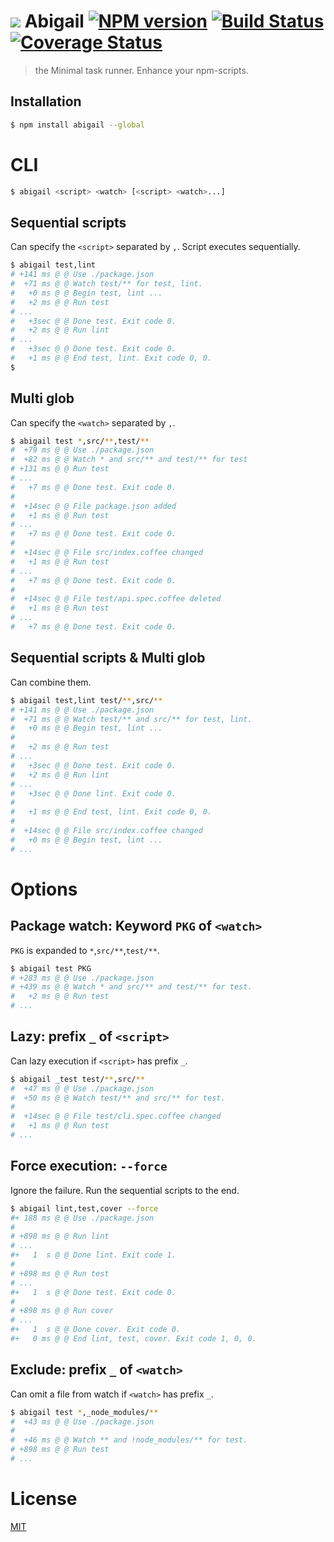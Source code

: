 # ![][.svg] Abigail [![NPM version][npm-image]][npm] [![Build Status][travis-image]][travis] [![Coverage Status][coveralls-image]][coveralls]

> the Minimal task runner. Enhance your npm-scripts.

## Installation
```bash
$ npm install abigail --global
```

# CLI
```bash
$ abigail <script> <watch> [<script> <watch>...]
```

## Sequential scripts

Can specify the `<script>` separated by `,`.
Script executes sequentially.

```bash
$ abigail test,lint
# +141 ms @ @ Use ./package.json
#  +71 ms @ @ Watch test/** for test, lint.
#   +0 ms @ @ Begin test, lint ...
#   +2 ms @ @ Run test
# ...
#   +3sec @ @ Done test. Exit code 0.
#   +2 ms @ @ Run lint
# ...
#   +3sec @ @ Done test. Exit code 0.
#   +1 ms @ @ End test, lint. Exit code 0, 0.
$
```

## Multi glob

Can specify the `<watch>` separated by `,`.

```bash
$ abigail test *,src/**,test/**
#  +79 ms @ @ Use ./package.json
#  +82 ms @ @ Watch * and src/** and test/** for test
# +131 ms @ @ Run test
# ...
#   +7 ms @ @ Done test. Exit code 0.
#
#  +14sec @ @ File package.json added
#   +1 ms @ @ Run test
# ...
#   +7 ms @ @ Done test. Exit code 0.
#
#  +14sec @ @ File src/index.coffee changed
#   +1 ms @ @ Run test
# ...
#   +7 ms @ @ Done test. Exit code 0.
#
#  +14sec @ @ File test/api.spec.coffee deleted
#   +1 ms @ @ Run test
# ...
#   +7 ms @ @ Done test. Exit code 0.
```

## Sequential scripts & Multi glob

Can combine them.

```bash
$ abigail test,lint test/**,src/**
# +141 ms @ @ Use ./package.json
#  +71 ms @ @ Watch test/** and src/** for test, lint.
#   +0 ms @ @ Begin test, lint ...
#
#   +2 ms @ @ Run test
# ...
#   +3sec @ @ Done test. Exit code 0.
#   +2 ms @ @ Run lint
# ...
#   +3sec @ @ Done lint. Exit code 0.
#
#   +1 ms @ @ End test, lint. Exit code 0, 0.
#
#  +14sec @ @ File src/index.coffee changed
#   +0 ms @ @ Begin test, lint ...
# ...
```

# Options

## Package watch: Keyword `PKG` of `<watch>`

`PKG` is expanded to `*`,`src/**`,`test/**`.

```bash
$ abigail test PKG
# +283 ms @ @ Use ./package.json
# +439 ms @ @ Watch * and src/** and test/** for test.
#   +2 ms @ @ Run test
# ...
```

## Lazy: prefix `_` of `<script>`

Can lazy execution if `<script>` has prefix `_`.

```bash
$ abigail _test test/**,src/**
#  +47 ms @ @ Use ./package.json
#  +50 ms @ @ Watch test/** and src/** for test.
#
#  +14sec @ @ File test/cli.spec.coffee changed
#   +1 ms @ @ Run test
# ...
```

## Force execution: `--force`

Ignore the failure. Run the sequential scripts to the end.

```bash
$ abigail lint,test,cover --force
#+ 188 ms @ @ Use ./package.json
#
# +898 ms @ @ Run lint
# ...
#+   1  s @ @ Done lint. Exit code 1.
#
# +898 ms @ @ Run test
# ...
#+   1  s @ @ Done test. Exit code 0.
#
# +898 ms @ @ Run cover
# ...
#+   1  s @ @ Done cover. Exit code 0.
#+   0 ms @ @ End lint, test, cover. Exit code 1, 0, 0.
```

## Exclude: prefix `_` of `<watch>`

Can omit a file from watch if `<watch>` has prefix `_`.

```bash
$ abigail test *,_node_modules/**
#  +43 ms @ @ Use ./package.json
#
#  +46 ms @ @ Watch ** and !node_modules/** for test.
# +898 ms @ @ Run test
# ...
```

License
=========================
[MIT][License]

[License]: http://59naga.mit-license.org/

[.svg]: https://cdn.rawgit.com/59naga/abigail/master/.svg

[npm-image]: https://badge.fury.io/js/abigail.svg
[npm]: https://npmjs.org/package/abigail
[travis-image]: https://travis-ci.org/59naga/abigail.svg?branch=master
[travis]: https://travis-ci.org/59naga/abigail
[coveralls-image]: https://coveralls.io/repos/59naga/abigail/badge.svg?branch=master
[coveralls]: https://coveralls.io/r/59naga/abigail?branch=master
